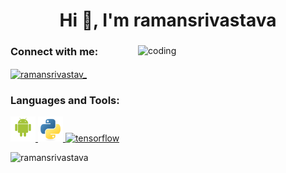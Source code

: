 <h1 align="center">Hi 👋, I'm ramansrivastava</h1>
<h3 align="center"></h3>

<img align="right" alt="coding" width="300" src="https://media1.tenor.com/images/81f38a6761045e678b3d76e2d93a6f2d/tenor.gif?itemid=16670708">
<h3 align="left">Connect with me:</h3>
<p align="left">
<a href="https://instagram.com/ramansrivastav_" target="blank"><img align="center" src="https://cdn.jsdelivr.net/npm/simple-icons@3.0.1/icons/instagram.svg" alt="ramansrivastav_" height="30" width="40" /></a>
</p>

<h3 align="left">Languages and Tools:</h3>
<p align="left"> <a href="https://developer.android.com" target="_blank"> <img src="https://raw.githubusercontent.com/devicons/devicon/master/icons/android/android-original-wordmark.svg" alt="android" width="40" height="40"/> </a> <a href="https://getbootstrap.com" target="_blank">  <img src="https://raw.githubusercontent.com/devicons/devicon/master/icons/python/python-original.svg" alt="python" width="40" height="40"/> </a> <a href="https://www.tensorflow.org" target="_blank"> <img src="https://www.vectorlogo.zone/logos/tensorflow/tensorflow-icon.svg" alt="tensorflow" width="40" height="40"/> </a> </p>

<p><img align="left" src="https://github-readme-stats.vercel.app/api/top-langs?username=ramansrivastava&show_icons=true&locale=en&layout=compact" alt="ramansrivastava" /></p>

